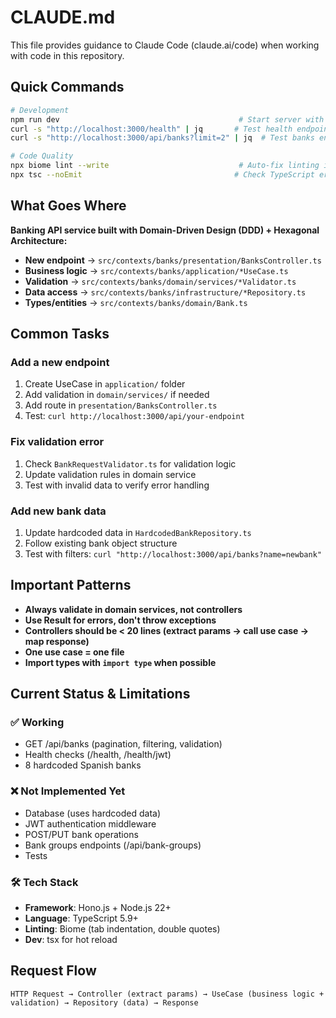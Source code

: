 # CLAUDE.md

This file provides guidance to Claude Code (claude.ai/code) when working with code in this repository.

## Quick Commands

```bash
# Development
npm run dev                                        # Start server with hot reload
curl -s "http://localhost:3000/health" | jq       # Test health endpoint
curl -s "http://localhost:3000/api/banks?limit=2" | jq  # Test banks endpoint

# Code Quality
npx biome lint --write                             # Auto-fix linting issues
npx tsc --noEmit                                  # Check TypeScript errors
```

## What Goes Where

**Banking API service built with Domain-Driven Design (DDD) + Hexagonal Architecture:**

- **New endpoint** → `src/contexts/banks/presentation/BanksController.ts`
- **Business logic** → `src/contexts/banks/application/*UseCase.ts`
- **Validation** → `src/contexts/banks/domain/services/*Validator.ts`
- **Data access** → `src/contexts/banks/infrastructure/*Repository.ts`
- **Types/entities** → `src/contexts/banks/domain/Bank.ts`

## Common Tasks

### Add a new endpoint
1. Create UseCase in `application/` folder
2. Add validation in `domain/services/` if needed
3. Add route in `presentation/BanksController.ts`
4. Test: `curl http://localhost:3000/api/your-endpoint`

### Fix validation error
1. Check `BankRequestValidator.ts` for validation logic
2. Update validation rules in domain service
3. Test with invalid data to verify error handling

### Add new bank data
1. Update hardcoded data in `HardcodedBankRepository.ts`
2. Follow existing bank object structure
3. Test with filters: `curl "http://localhost:3000/api/banks?name=newbank"`

## Important Patterns

- **Always validate in domain services, not controllers**
- **Use Result<T> for errors, don't throw exceptions**
- **Controllers should be < 20 lines (extract params → call use case → map response)**
- **One use case = one file**
- **Import types with `import type` when possible**

## Current Status & Limitations

### ✅ Working
- GET /api/banks (pagination, filtering, validation)
- Health checks (/health, /health/jwt)
- 8 hardcoded Spanish banks

### ❌ Not Implemented Yet
- Database (uses hardcoded data)
- JWT authentication middleware
- POST/PUT bank operations
- Bank groups endpoints (/api/bank-groups)
- Tests

### 🛠️ Tech Stack
- **Framework**: Hono.js + Node.js 22+
- **Language**: TypeScript 5.9+
- **Linting**: Biome (tab indentation, double quotes)
- **Dev**: tsx for hot reload

## Request Flow
```
HTTP Request → Controller (extract params) → UseCase (business logic + validation) → Repository (data) → Response
```